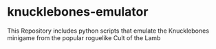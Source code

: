 # knucklebones-emulator
This Repository includes python scripts that emulate the Knucklebones minigame from the popular roguelike Cult of the Lamb
